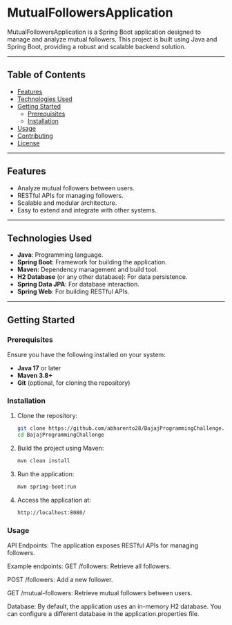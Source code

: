 # MutualFollowersApplication

MutualFollowersApplication is a Spring Boot application designed to manage and analyze mutual followers. This project is built using Java and Spring Boot, providing a robust and scalable backend solution.

---

## Table of Contents
- [Features](#features)
- [Technologies Used](#technologies-used)
- [Getting Started](#getting-started)
  - [Prerequisites](#prerequisites)
  - [Installation](#installation)
- [Usage](#usage)
- [Contributing](#contributing)
- [License](#license)

---

## Features
- Analyze mutual followers between users.
- RESTful APIs for managing followers.
- Scalable and modular architecture.
- Easy to extend and integrate with other systems.

---

## Technologies Used
- **Java**: Programming language.
- **Spring Boot**: Framework for building the application.
- **Maven**: Dependency management and build tool.
- **H2 Database** (or any other database): For data persistence.
- **Spring Data JPA**: For database interaction.
- **Spring Web**: For building RESTful APIs.

---

## Getting Started

### Prerequisites
Ensure you have the following installed on your system:
- **Java 17** or later
- **Maven 3.8+**
- **Git** (optional, for cloning the repository)

### Installation
1. Clone the repository:
   ```bash
   git clone https://github.com/abharento28/BajajProgrammingChallenge.git
   cd BajajProgrammingChallenge


2. Build the project using Maven:
   ```bash
   mvn clean install

3. Run the application:
   ```bash
   mvn spring-boot:run

4. Access the application at:
   ```bash
   http://localhost:8080/

### Usage
API Endpoints:
The application exposes RESTful APIs for managing followers. 

Example endpoints:
GET /followers: Retrieve all followers.

POST /followers: Add a new follower.

GET /mutual-followers: Retrieve mutual followers between users.

Database:
By default, the application uses an in-memory H2 database. You can configure a different database in the application.properties file.

